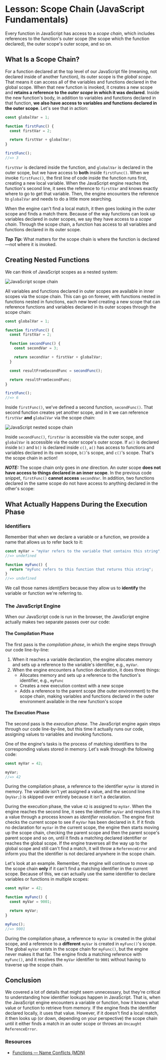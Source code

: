 # Lesson: Scope Chain (JavaScript Fundamentals)

Every function in JavaScript has access to a _scope chain_, which includes references to the function's outer scope (the scope which the function declared), the outer scope's outer scope, and so on.

## What Is a Scope Chain?

For a function declared at the top level of our JavaScript file (meaning, not declared inside of another function), its outer scope is the _global scope_. That means it can access all of the variables and functions declared in the global scope. When that new function is invoked, it creates a new scope and **retains a reference to the _outer scope_ in which it was declared**. Inside the new function's body, in addition to variables and functions declared in that function, **we also have access to variables and functions declared in the outer scope**. Let's see that in action:

```js
const globalVar = 1;

function firstFunc() {
  const firstVar = 2;

  return firstVar + globalVar;
}

firstFunc();
//=> 3
```

`firstVar` is declared inside the function, and `globalVar` is declared in the outer scope, but we have access to **both** inside `firstFunc()`. When we invoke `firstFunc()`, the first line of code inside the function runs first, creating a new local variable. When the JavaScript engine reaches the function's second line, it sees the reference to `firstVar` and knows exactly where to go to get that variable. Then, the engine encounters the reference to `globalVar` and needs to do a little more searching.

When the engine can't find a local match, it then goes looking in the outer scope and finds a match there. Because of the way functions can look up variables declared in outer scopes, we say they have access to a _scope chain_. Through the scope chain, a function has access to all variables and functions declared in its outer scope.

**_Top Tip:_** What matters for the scope chain is where the function is declared—not where it is invoked.

## Creating Nested Functions

We can think of JavaScript scopes as a nested system:

![JavaScript scope chain](/public/images/front-end-web-programming-in-javascript/scope-chain.png)

All variables and functions declared in outer scopes are available in inner scopes via the scope chain. This can go on forever, with functions nested in functions nested in functions, each new level creating a new scope that can reference functions and variables declared in its outer scopes through the scope chain:

```js
const globalVar = 1;

function firstFunc() {
  const firstVar = 2;

  function secondFunc() {
    const secondVar = 3;

    return secondVar + firstVar + globalVar;
  }

  const resultFromSecondFunc = secondFunc();

  return resultFromSecondFunc;
}

firstFunc();
//=> 6
```

Inside `firstFunc()`, we've defined a second function, `secondFunc()`. That second function creates yet another scope, and in it we can reference `firstVar` **and** `globalVar` via the scope chain:

![JavaScript nested scope chain](/public/images/front-end-web-programming-in-javascript/nested-scope-chain.png)

Inside `secondFunc()`, `firstVar` is accessible via the outer scope, and `globalVar` is accessible via the outer scope's outer scope. If `a()` is declared inside `b()` and `b()` is declared inside `c()`, `a()` has access to functions and variables declared in its own scope, `b()`'s scope, and `c()`'s scope. That's the scope chain in action!

**_NOTE:_** The scope chain only goes in _one_ direction. An outer scope **does not have access to things declared in an inner scope**. In the previous code snippet, `firstFunc()` **cannot access** `secondVar`. In addition, two functions declared in the same scope do not have access to anything declared in the other's scope:

## What Actually Happens During the Execution Phase

### Identifiers

Remember that when we declare a variable or a function, we provide a name that allows us to refer back to it:

```js
const myVar = "myVar refers to the variable that contains this string";
//=> undefined

function myFunc() {
  return "myFunc refers to this function that returns this string";
}
//=> undefined
```

We call those names _identifiers_ because they allow us to **identify** the variable or function we're referring to.

### The JavaScript Engine

When our JavaScript code is run in the browser, the JavaScript engine actually makes two separate passes over our code:

#### The Compilation Phase

The first pass is the _compilation phase_, in which the engine steps through our code line-by-line:

1. When it reaches a variable declaration, the engine allocates memory and sets up a reference to the variable's identifier, e.g., `myVar`.
2. When the engine encounters a function declaration, it does three things:
    - Allocates memory and sets up a reference to the function's identifier, e.g., `myFunc`
    - Creates a new execution context with a new scope
    - Adds a reference to the parent scope (the outer environment) to the scope chain, making variables and functions declared in the outer environment available in the new function's scope

#### The Execution Phase

The second pass is the _execution phase_. The JavaScript engine again steps through our code line-by-line, but this time it actually runs our code, assigning values to variables and invoking functions.

One of the engine's tasks is the process of matching identifiers to the corresponding values stored in memory. Let's walk through the following code:

```js
const myVar = 42;

myVar;
//=> 42
```

During the compilation phase, a reference to the identifier `myVar` is stored in memory. The variable isn't yet assigned a value, and the second line (`myVar;`) is skipped over entirely because it isn't a declaration.

During the execution phase, the value `42` is assigned to `myVar`. When the engine reaches the second line, it sees the identifier `myVar` and resolves it to a value through a process known as _identifier resolution_. The engine first checks the current scope to see if `myVar` has been declared in it. If it finds no declaration for `myVar` in the current scope, the engine then starts moving up the scope chain, checking the parent scope and then the parent scope's parent scope and so on, until it finds a matching declared identifier or reaches the global scope. If the engine traverses all the way up to the global scope and still can't find a match, it will throw a `ReferenceError` and inform you that the identifier is not declared anywhere in the scope chain.

Let's look at an example. Remember, the engine will continue to move up the scope chain **only** if it can't find a matching identifier in the current scope. Because of this, we can actually use the same identifier to declare variables or functions in multiple scopes:

```js
const myVar = 42;

function myFunc() {
  const myVar = 9001;

  return myVar;
}

myFunc();
//=> 9001
```

During the compilation phase, a reference to `myVar` is created in the global scope, and a reference to a **different** `myVar` is created in `myFunc()`'s scope. The global `myVar` exists in the scope chain for `myFunc()`, but the engine never makes it that far. The engine finds a matching reference with `myFunc()`, and it resolves the `myVar` identifier to `9001` without having to traverse up the scope chain.

## Conclusion

We covered a lot of details that might seem unnecessary, but they're critical to understanding how identifier lookups happen in JavaScript. That is, when the JavaScript engine encounters a variable or function, how it knows what value or function to retrieve from memory. If the engine finds the identifier declared locally, it uses that value. However, if it doesn't find a local match, it then looks up (or down, depending on your perspective) the scope chain until it either finds a match in an outer scope or throws an `Uncaught ReferenceError`.

### Resources

- [Functions — Name Conflicts (MDN)](https://developer.mozilla.org/en-US/docs/Web/JavaScript/Guide/Functions#Name_conflicts)
